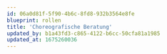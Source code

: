 ```yaml
---
id: 06a0d81f-5f90-4b6c-8fd8-932b3564e8fe
blueprint: rollen
title: 'Choreografische Beratung'
updated_by: b1a43fd3-c865-4122-b6cc-50cfa81a1985
updated_at: 1675260036
---
```

